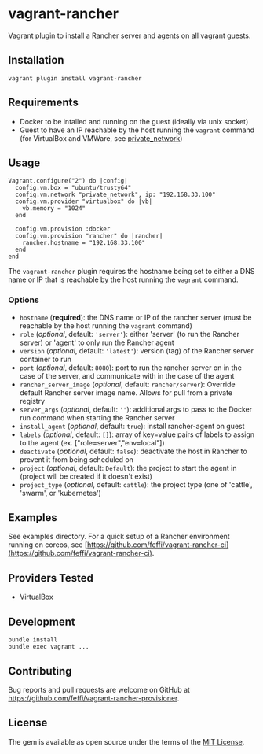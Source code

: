 # vagrant-rancher

Vagrant plugin to install a Rancher server and agents on all vagrant guests.

## Installation

```
vagrant plugin install vagrant-rancher
```

## Requirements

* Docker to be intalled and running on the guest (ideally via unix socket)
* Guest to have an IP reachable by the host running the `vagrant` command (for VirtualBox and VMWare, see [private_network](https://www.vagrantup.com/docs/networking/private_network.html))

## Usage

```
Vagrant.configure("2") do |config|
  config.vm.box = "ubuntu/trusty64"
  config.vm.network "private_network", ip: "192.168.33.100"
  config.vm.provider "virtualbox" do |vb|
    vb.memory = "1024"
  end

  config.vm.provision :docker
  config.vm.provision "rancher" do |rancher|
    rancher.hostname = "192.168.33.100"
  end
end
```

The `vagrant-rancher` plugin requires the hostname being set to either a DNS name or IP that is reachable by the host running the `vagrant` command.

### Options

* `hostname` (**required**): the DNS name or IP of the rancher server (must be reachable by the host running the `vagrant` command)
* `role` (*optional*, default: `'server'`): either 'server' (to run the Rancher server) or 'agent' to only run the Rancher agent
* `version` (*optional*, default: `'latest'`): version (tag) of the Rancher server container to run
* `port` (*optional*, default: `8080`): port to run the rancher server on in the case of the server, and communicate with in the case of the agent
* `rancher_server_image` (*optional*, default: `rancher/server`): Override default Rancher server image name. Allows for pull from a private registry
* `server_args` (*optional*, default: `''`): additional args to pass to the Docker run command when starting the Rancher server
* `install_agent` (*optional*, default: `true`): install rancher-agent on guest
* `labels` (*optional*, default: `[]`): array of key=value pairs of labels to assign to the agent (ex. ["role=server","env=local"])
* `deactivate` (*optional*, default: `false`): deactivate the host in Rancher to prevent it from being scheduled on
* `project` (*optional*, default: `Default`): the project to start the agent in (project will be created if it doesn't exist)
* `project_type` (*optional*, default: `cattle`): the project type (one of 'cattle', 'swarm', or 'kubernetes')

## Examples

See examples directory. For a quick setup of a Rancher environment running on coreos, see [https://github.com/feffi/vagrant-rancher-ci](https://github.com/feffi/vagrant-rancher-ci).

## Providers Tested

* VirtualBox

## Development

```
bundle install
bundle exec vagrant ...
```

## Contributing

Bug reports and pull requests are welcome on GitHub at https://github.com/feffi/vagrant-rancher-provisioner.

## License

The gem is available as open source under the terms of the [MIT License](http://opensource.org/licenses/MIT).

